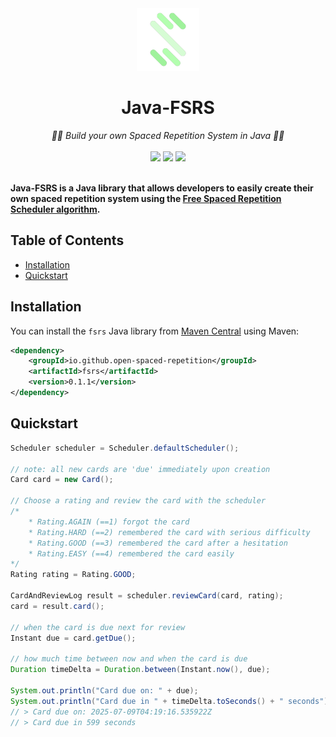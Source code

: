 <div align="center">
  <img src="https://raw.githubusercontent.com/open-spaced-repetition/java-fsrs/main/osr_logo.png" height="100" alt="Open Spaced Repetition logo"/>
</div>
<div align="center">

# Java-FSRS

</div>
<div align="center">
  <em>🧠🔄 Build your own Spaced Repetition System in Java 🧠🔄   </em>
</div>
<br />
<div align="center" style="text-decoration: none;">
    <a href="https://central.sonatype.com/artifact/io.github.open-spaced-repetition/fsrs"><img src="https://img.shields.io/maven-central/v/io.github.open-spaced-repetition/fsrs
    "></a>
    <a href="https://central.sonatype.com/artifact/io.github.open-spaced-repetition/fsrs"><img src="https://img.shields.io/badge/Java-17-blue.svg"></a>
    <a href="https://github.com/open-spaced-repetition/java-fsrs/blob/main/LICENSE" style="text-decoration: none;"><img src="https://img.shields.io/badge/License-MIT-brightgreen.svg"></a>
</div>
<br />

**Java-FSRS is a Java library that allows developers to easily create their own spaced repetition system using the <a href="https://github.com/open-spaced-repetition/free-spaced-repetition-scheduler">Free Spaced Repetition Scheduler algorithm</a>.**

## Table of Contents
- [Installation](#installation)
- [Quickstart](#quickstart)

## Installation
You can install the `fsrs` Java library from [Maven Central](https://central.sonatype.com/artifact/io.github.open-spaced-repetition/fsrs) using Maven:
```xml
<dependency>
    <groupId>io.github.open-spaced-repetition</groupId>
    <artifactId>fsrs</artifactId>
    <version>0.1.1</version>
</dependency>
```

## Quickstart

```java
Scheduler scheduler = Scheduler.defaultScheduler();

// note: all new cards are 'due' immediately upon creation
Card card = new Card();

// Choose a rating and review the card with the scheduler
/*
    * Rating.AGAIN (==1) forgot the card
    * Rating.HARD (==2) remembered the card with serious difficulty
    * Rating.GOOD (==3) remembered the card after a hesitation
    * Rating.EASY (==4) remembered the card easily
*/
Rating rating = Rating.GOOD;

CardAndReviewLog result = scheduler.reviewCard(card, rating);
card = result.card();

// when the card is due next for review
Instant due = card.getDue();

// how much time between now and when the card is due
Duration timeDelta = Duration.between(Instant.now(), due);

System.out.println("Card due on: " + due);
System.out.println("Card due in " + timeDelta.toSeconds() + " seconds");
// > Card due on: 2025-07-09T04:19:16.535922Z
// > Card due in 599 seconds
```

